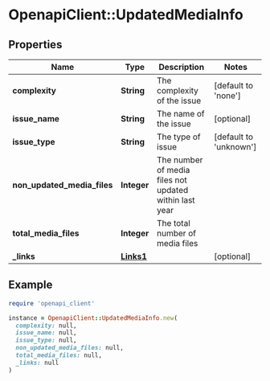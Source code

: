 # OpenapiClient::UpdatedMediaInfo

## Properties

| Name | Type | Description | Notes |
| ---- | ---- | ----------- | ----- |
| **complexity** | **String** | The complexity of the issue | [default to &#39;none&#39;] |
| **issue_name** | **String** | The name of the issue | [optional] |
| **issue_type** | **String** | The type of issue | [default to &#39;unknown&#39;] |
| **non_updated_media_files** | **Integer** | The number of media files not updated within last year |  |
| **total_media_files** | **Integer** | The total number of media files |  |
| **_links** | [**Links1**](Links1.md) |  | [optional] |

## Example

```ruby
require 'openapi_client'

instance = OpenapiClient::UpdatedMediaInfo.new(
  complexity: null,
  issue_name: null,
  issue_type: null,
  non_updated_media_files: null,
  total_media_files: null,
  _links: null
)
```

